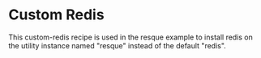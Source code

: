 # Custom Redis

This custom-redis recipe is used in the resque example to install redis on the utility instance named "resque" instead of the default "redis".
